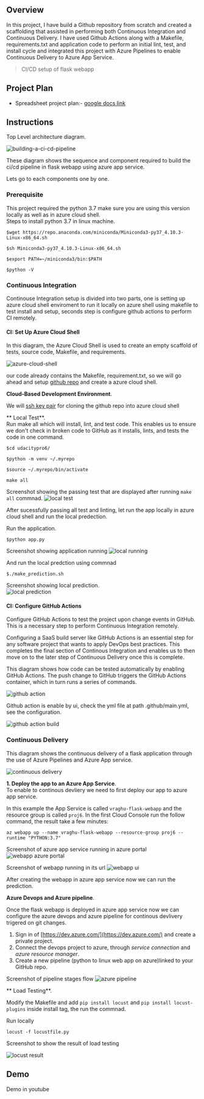 ## Overview

In this project, I have build a Github repository from scratch and created a scaffolding that assisted in performing both Continuous Integration and Continuous Delivery. I have used Github Actions along with a Makefile, requirements.txt and application code to perform an initial lint, test, and install cycle and integrated this project with Azure Pipelines to enable Continuous Delivery to Azure App Service.

> CI/CD setup of flask webapp

## Project Plan

* Spreadsheet project plan:- [google docs link](https://docs.google.com/spreadsheets/d/1EMldvDwRq7ECj56jEqvG-qdYlIkfwB4Tvdkx-X1jdYY/edit?usp=sharing)

## Instructions

Top Level architecture diagram.

![building-a-ci-cd-pipeline](./screenshots/architecture.png)

These diagram shows the sequence and component required to build the ci/cd pipeline in flask webapp using azure app service.

Lets go to each components one by one.

### Prerequisite
This project required the python 3.7 make sure you are using this version locally as well as in azure cloud shell.  
Steps to install python 3.7 in linux machine.  

```
$wget https://repo.anaconda.com/miniconda/Miniconda3-py37_4.10.3-Linux-x86_64.sh
```
```
$sh Miniconda3-py37_4.10.3-Linux-x86_64.sh
```
```
$export PATH=~/miniconda3/bin:$PATH
```
```
$python -V
```

### Continuous Integration
Continouse Integration setup is divided into two parts, one is setting up azure cloud shell enviroment to run it locally on azure shell using makefile to test install and setup, seconds step is configure github actions to perform CI remotely.

#### CI: Set Up Azure Cloud Shell
In this diagram, the Azure Cloud Shell is used to create an empty scaffold of tests, source code, Makefile, and requirements.

![azure-cloud-shell](./screenshots/azure-cloud-shell.png)

our code already contains the Makefile, requirement.txt, so we will go ahead and setup [github repo](https://docs.github.com/en/get-started/quickstart/create-a-repo) and create a azure cloud shell.  

**Cloud-Based Development Environment**. 

We will [ssh key pair](https://docs.github.com/en/authentication/connecting-to-github-with-ssh/generating-a-new-ssh-key-and-adding-it-to-the-ssh-agent) for cloning the github repo into azure cloud shell


** Local Test**.  
Run make all which will install, lint, and test code. This enables us to ensure we don't check in broken code to GitHub as it installs, lints, and tests the code in one command. 

```
$cd udacitypro6/
```
```
$python -m venv ~/.myrepo
```
```
$source ~/.myrepo/bin/activate
```
```
make all
```

Screenshot showing the passing test that are displayed after running `make all` commnad.
![local test](./screenshots/makeall.png)

After sucessfully passing all test and linting, let run the app locally in azure cloud shell and run the local predection.  

Run the application.  

```
$python app.py
```
Screenshot showing application running
![local running](./screenshots/localrunning.png)

And run the local predction using commnad

```
$./make_prediction.sh
```

Screenshot showing local prediction.  
![local prediction](./screenshots/makeprediction.png)

#### CI: Configure GitHub Actions

Configure GitHub Actions to test the project upon change events in GitHub. This is a necessary step to perform Continuous Integration remotely.

Configuring a SaaS build server like GitHub Actions is an essential step for any software project that wants to apply DevOps best practices. This completes the final section of Continous Integration and enables us to then move on to the later step of Continuous Delivery once this is complete.

This diagram shows how code can be tested automatically by enabling GitHub Actions. The push change to GitHub triggers the GitHub Actions container, which in turn runs a series of commands.

![github action](./screenshots/githubactions.png)

Github action is enable by ui, check the yml file at path .github/main.yml, see the configuration.

![github action build](./screenshots/github_action_build.png)

### Continuous Delivery

This diagram shows the continuous delivery of a flask application through the use of Azure Pipelines and Azure App service.

![continuous delivery](./screenshots/cd-diagram.png)

**1. Deploy the app to an Azure App Service**.  
To enable to continous devliery we need to first deploy our app to azure app service.  

In this example the App Service is called `vraghu-flask-webapp` and the resource group is called `proj6`. In the first Cloud Console run the follow command, the result take a few minutes:

```
az webapp up --name vraghu-flask-webapp --resource-group proj6 --runtime "PYTHON:3.7"
```

Screenshot of azure app service running in azure portal
![webapp azure portal](./screenshots/webappazure.png)

Screenshot of webapp running in its url
![webapp ui](./screenshots/webappui.png)

After creating the webapp in azure app service now we can run the prediction.

**Azure Devops and Azure pipeline**.  

Once the flask webapp is deployed in azure app service now we can configure the azure devops and azure pipeline for continous devlivery trigered on git changes.  

1. Sign in of [https://dev.azure.com/](https://dev.azure.com/) and create a private project.  
2. Connect the devops project to azure, through *service connection* and *azure resource manager*.  
3. Create a new pipeline (python to linux web app on azure)linked to your GitHub repo. 

Screenshot of pipeline stages flow
![azure pipeline](./screenshots/azurepipeline.png)

** Load Testing**.

Modify the Makefile and add `pip install locust` and `pip install locust-plugins` inside install tag, the run the commnad.  

Run locally
```
locust -f locustfile.py
```

Screenshot to show the result of load testing

![locust result](./screenshots/locustlogs.png)

## Demo 

Demo in youtube
